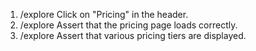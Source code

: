 1. /explore Click on "Pricing" in the header.
2. /explore Assert that the pricing page loads correctly.
3. /explore Assert that various pricing tiers are displayed.